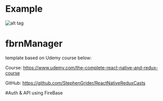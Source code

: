 # Example
![alt tag](https://github.com/darron-haworth/manager/blob/master/notes/img/fprnmanagerExample.gif?raw=true)

# fbrnManager
template based on Udemy course below:

Course: https://www.udemy.com/the-complete-react-native-and-redux-course

GitHub: https://github.com/StephenGrider/ReactNativeReduxCasts



#Auth & API using FireBase
